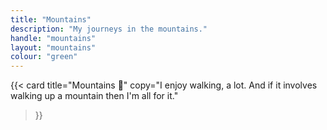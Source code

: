 ```yaml
---
title: "Mountains"
description: "My journeys in the mountains."
handle: "mountains"
layout: "mountains"
colour: "green"
---
```


{{<
  card
  title="Mountains 🗻"
  copy="I enjoy walking, a lot. And if it involves walking up a mountain then I'm all for it."
>}}


